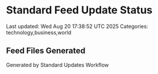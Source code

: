 # Standard Feed Update Status
Last updated: Wed Aug 20 17:38:52 UTC 2025
Categories: technology,business,world

## Feed Files Generated

Generated by Standard Updates Workflow
